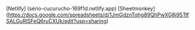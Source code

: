 
[Netlify] (sério-cucurucho-169f1d.netlify.app)
[Sheetmonkey] (https://docs.google.com/spreadsheets/d/1JmGdznTqhg89QhPwXG8j95TtfSALGuRlSFeQ6ruCXUk/edit?usp=sharing)
